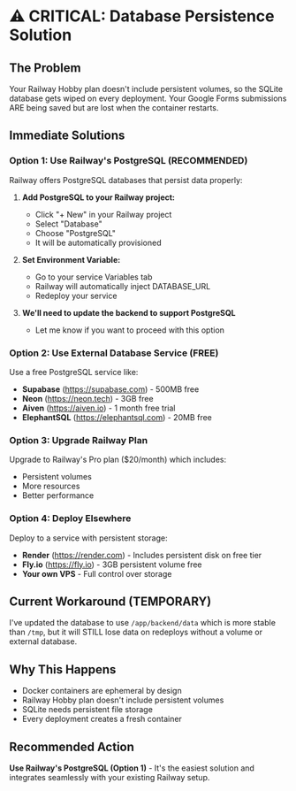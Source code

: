 # ⚠️ CRITICAL: Database Persistence Solution

## The Problem
Your Railway Hobby plan doesn't include persistent volumes, so the SQLite database gets wiped on every deployment. Your Google Forms submissions ARE being saved but are lost when the container restarts.

## Immediate Solutions

### Option 1: Use Railway's PostgreSQL (RECOMMENDED)
Railway offers PostgreSQL databases that persist data properly:

1. **Add PostgreSQL to your Railway project:**
   - Click "+ New" in your Railway project
   - Select "Database" 
   - Choose "PostgreSQL"
   - It will be automatically provisioned

2. **Set Environment Variable:**
   - Go to your service Variables tab
   - Railway will automatically inject DATABASE_URL
   - Redeploy your service

3. **We'll need to update the backend to support PostgreSQL**
   - Let me know if you want to proceed with this option

### Option 2: Use External Database Service (FREE)
Use a free PostgreSQL service like:

- **Supabase** (https://supabase.com) - 500MB free
- **Neon** (https://neon.tech) - 3GB free  
- **Aiven** (https://aiven.io) - 1 month free trial
- **ElephantSQL** (https://elephantsql.com) - 20MB free

### Option 3: Upgrade Railway Plan
Upgrade to Railway's Pro plan ($20/month) which includes:
- Persistent volumes
- More resources
- Better performance

### Option 4: Deploy Elsewhere
Deploy to a service with persistent storage:
- **Render** (https://render.com) - Includes persistent disk on free tier
- **Fly.io** (https://fly.io) - 3GB persistent volume free
- **Your own VPS** - Full control over storage

## Current Workaround (TEMPORARY)
I've updated the database to use `/app/backend/data` which is more stable than `/tmp`, but it will STILL lose data on redeploys without a volume or external database.

## Why This Happens
- Docker containers are ephemeral by design
- Railway Hobby plan doesn't include persistent volumes  
- SQLite needs persistent file storage
- Every deployment creates a fresh container

## Recommended Action
**Use Railway's PostgreSQL (Option 1)** - It's the easiest solution and integrates seamlessly with your existing Railway setup.